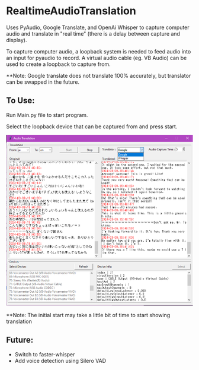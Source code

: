 # RealtimeAudioTranslation
 
Uses PyAudio, Google Translate, and OpenAi Whisper to capture computer audio and translate in "real time" (there is a delay between capture and display).

To capture computer audio, a loopback system is needed to feed audio into an input for pyaudio to record. A virtual audio cable (eg. VB Audio) can be used to create a loopback to capture from.

**Note: Google translate does not translate 100% accurately, but translator can be swapped in the future.

To Use:
----
Run Main.py file to start program. 

Select the loopback device that can be captured from and press start.

![alt text](image-2.png)

**Note: The initial start may take a little bit of time to start showing translation


Future:
----
- Switch to faster-whisper
- Add voice detection using Silero VAD
